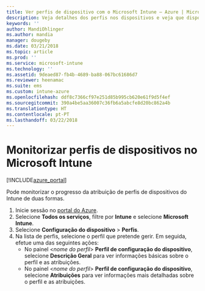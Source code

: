 ```yaml
---
title: Ver perfis de dispositivo com o Microsoft Intune – Azure | Microsoft Docs
description: Veja detalhes dos perfis nos dispositivos e veja que dispositivos têm perfis de dispositivo do Microsoft Intune atribuídos ou implementados.
keywords: ''
author: MandiOhlinger
ms.author: mandia
manager: dougeby
ms.date: 03/21/2018
ms.topic: article
ms.prod: ''
ms.service: microsoft-intune
ms.technology: ''
ms.assetid: 9deaed87-fb4b-4689-ba88-067bc61686d7
ms.reviewer: heenamac
ms.suite: ems
ms.custom: intune-azure
ms.openlocfilehash: ddf8c7366cf97e251d85b995cb620e61f9d5f4ef
ms.sourcegitcommit: 390a4be5aa36007c36fb6a5abcfe8d20bc862a4b
ms.translationtype: HT
ms.contentlocale: pt-PT
ms.lasthandoff: 03/22/2018
---
```

# <a name="monitor-device-profiles-in-microsoft-intune"></a>Monitorizar perfis de dispositivos no Microsoft Intune

[!INCLUDE[azure_portal](./includes/azure_portal.md)]

Pode monitorizar o progresso da atribuição de perfis de dispositivos do Intune de duas formas.

1. Inicie sessão no [portal do Azure](https://portal.azure.com).
2. Selecione **Todos os serviços**, filtre por **Intune** e selecione **Microsoft Intune**.
3. Selecione **Configuração do dispositivo** > **Perfis**.
4. Na lista de perfis, selecione o perfil que pretende gerir. Em seguida, efetue uma das seguintes ações:
    - No painel <*nome do perfil*> **Perfil de configuração do dispositivo**, selecione **Descrição Geral** para ver informações básicas sobre o perfil e as atribuições.
    - No painel <*nome do perfil*> **Perfil de configuração do dispositivo**, selecione **Atribuições** para ver informações mais detalhadas sobre o perfil e as atribuições.
